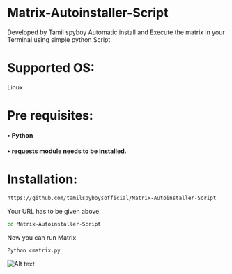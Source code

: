 # Matrix-Autoinstaller-Script
Developed by Tamil spyboy
Automatic install and Execute the matrix in your Terminal using simple python Script

# Supported OS:
Linux 
# Pre requisites:
#### •	Python 
#### •	requests module needs to be installed.
# Installation:
``` bash
https://github.com/tamilspyboysofficial/Matrix-Autoinstaller-Script
```
Your URL has to be given above.

``` bash
cd Matrix-Autoinstaller-Script
```
Now you can run Matrix
``` bash
Python cmatrix.py
```
![Alt text](https://raw.githubusercontent.com/jinu03/Matrix-Autoinstaller-Script/master/Screenshot%20from%202019-07-29%2022-00-18.png?raw=true " Step 1")
	 

